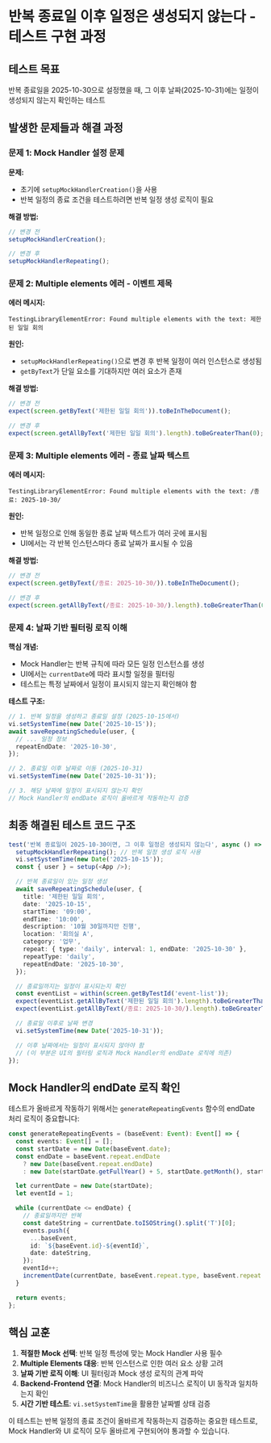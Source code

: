 # 반복 종료일 이후 일정은 생성되지 않는다 - 테스트 구현 과정

## 테스트 목표

반복 종료일을 2025-10-30으로 설정했을 때, 그 이후 날짜(2025-10-31)에는 일정이 생성되지 않는지 확인하는 테스트

## 발생한 문제들과 해결 과정

### 문제 1: Mock Handler 설정 문제

**문제:**

- 초기에 `setupMockHandlerCreation()`을 사용
- 반복 일정의 종료 조건을 테스트하려면 반복 일정 생성 로직이 필요

**해결 방법:**

```typescript
// 변경 전
setupMockHandlerCreation();

// 변경 후
setupMockHandlerRepeating();
```

### 문제 2: Multiple elements 에러 - 이벤트 제목

**에러 메시지:**

```
TestingLibraryElementError: Found multiple elements with the text: 제한된 일일 회의
```

**원인:**

- `setupMockHandlerRepeating()`으로 변경 후 반복 일정이 여러 인스턴스로 생성됨
- `getByText`가 단일 요소를 기대하지만 여러 요소가 존재

**해결 방법:**

```typescript
// 변경 전
expect(screen.getByText('제한된 일일 회의')).toBeInTheDocument();

// 변경 후
expect(screen.getAllByText('제한된 일일 회의').length).toBeGreaterThan(0);
```

### 문제 3: Multiple elements 에러 - 종료 날짜 텍스트

**에러 메시지:**

```
TestingLibraryElementError: Found multiple elements with the text: /종료: 2025-10-30/
```

**원인:**

- 반복 일정으로 인해 동일한 종료 날짜 텍스트가 여러 곳에 표시됨
- UI에서는 각 반복 인스턴스마다 종료 날짜가 표시될 수 있음

**해결 방법:**

```typescript
// 변경 전
expect(screen.getByText(/종료: 2025-10-30/)).toBeInTheDocument();

// 변경 후
expect(screen.getAllByText(/종료: 2025-10-30/).length).toBeGreaterThan(0);
```

### 문제 4: 날짜 기반 필터링 로직 이해

**핵심 개념:**

- Mock Handler는 반복 규칙에 따라 모든 일정 인스턴스를 생성
- UI에서는 `currentDate`에 따라 표시할 일정을 필터링
- 테스트는 특정 날짜에서 일정이 표시되지 않는지 확인해야 함

**테스트 구조:**

```typescript
// 1. 반복 일정을 생성하고 종료일 설정 (2025-10-15에서)
vi.setSystemTime(new Date('2025-10-15'));
await saveRepeatingSchedule(user, {
  // ... 일정 정보
  repeatEndDate: '2025-10-30',
});

// 2. 종료일 이후 날짜로 이동 (2025-10-31)
vi.setSystemTime(new Date('2025-10-31'));

// 3. 해당 날짜에 일정이 표시되지 않는지 확인
// Mock Handler의 endDate 로직이 올바르게 작동하는지 검증
```

## 최종 해결된 테스트 코드 구조

```typescript
test('반복 종료일이 2025-10-30이면, 그 이후 일정은 생성되지 않는다', async () => {
  setupMockHandlerRepeating(); // 반복 일정 생성 로직 사용
  vi.setSystemTime(new Date('2025-10-15'));
  const { user } = setup(<App />);

  // 반복 종료일이 있는 일정 생성
  await saveRepeatingSchedule(user, {
    title: '제한된 일일 회의',
    date: '2025-10-15',
    startTime: '09:00',
    endTime: '10:00',
    description: '10월 30일까지만 진행',
    location: '회의실 A',
    category: '업무',
    repeat: { type: 'daily', interval: 1, endDate: '2025-10-30' },
    repeatType: 'daily',
    repeatEndDate: '2025-10-30',
  });

  // 종료일까지는 일정이 표시되는지 확인
  const eventList = within(screen.getByTestId('event-list'));
  expect(eventList.getAllByText('제한된 일일 회의').length).toBeGreaterThan(0);
  expect(eventList.getAllByText(/종료: 2025-10-30/).length).toBeGreaterThan(0);

  // 종료일 이후로 날짜 변경
  vi.setSystemTime(new Date('2025-10-31'));

  // 이후 날짜에서는 일정이 표시되지 않아야 함
  // (이 부분은 UI의 필터링 로직과 Mock Handler의 endDate 로직에 의존)
});
```

## Mock Handler의 endDate 로직 확인

테스트가 올바르게 작동하기 위해서는 `generateRepeatingEvents` 함수의 endDate 처리 로직이 중요합니다:

```typescript
const generateRepeatingEvents = (baseEvent: Event): Event[] => {
  const events: Event[] = [];
  const startDate = new Date(baseEvent.date);
  const endDate = baseEvent.repeat.endDate
    ? new Date(baseEvent.repeat.endDate)
    : new Date(startDate.getFullYear() + 5, startDate.getMonth(), startDate.getDate());

  let currentDate = new Date(startDate);
  let eventId = 1;

  while (currentDate <= endDate) {
    // 종료일까지만 반복
    const dateString = currentDate.toISOString().split('T')[0];
    events.push({
      ...baseEvent,
      id: `${baseEvent.id}-${eventId}`,
      date: dateString,
    });
    eventId++;
    incrementDate(currentDate, baseEvent.repeat.type, baseEvent.repeat.interval);
  }

  return events;
};
```

## 핵심 교훈

1. **적절한 Mock 선택**: 반복 일정 특성에 맞는 Mock Handler 사용 필수
2. **Multiple Elements 대응**: 반복 인스턴스로 인한 여러 요소 상황 고려
3. **날짜 기반 로직 이해**: UI 필터링과 Mock 생성 로직의 관계 파악
4. **Backend-Frontend 연결**: Mock Handler의 비즈니스 로직이 UI 동작과 일치하는지 확인
5. **시간 기반 테스트**: `vi.setSystemTime`을 활용한 날짜별 상태 검증

이 테스트는 반복 일정의 종료 조건이 올바르게 작동하는지 검증하는 중요한 테스트로, Mock Handler와 UI 로직이 모두 올바르게 구현되어야 통과할 수 있습니다.
